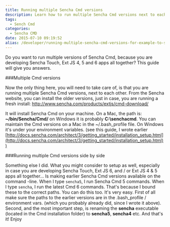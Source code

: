 ```yaml
---
title: Running multiple Sencha Cmd versions
description: Learn how to run multiple Sencha Cmd versions next to each other
tags:
  - Sench Cmd
categories:
  - Sencha CMD
date: 2015-07-10 09:19:52
alias: /developer/running-multiple-sencha-cmd-versions-for-example-to-support-sencha-architect/
---
```


Do you want to run multiple versions of Sencha Cmd, because you are developing Sencha Touch, Ext JS 4, 5 and 6 apps all together? This guide will give you answers.

<!--more-->

 ###Multiple Cmd versions 
 
 Now the only thing here, you will need to take care of, is that you are running multiple Sencha Cmd versions, next to each other. From the Sencha website, you can install the older versions, just in case, you are running a fresh install: [http://www.sencha.com/products/extjs/cmd-download/ ](http://www.sencha.com/products/extjs/cmd-download/)
 
 It will install Sencha Cmd on your machine. On a Mac, the path is: **~/bin/Sencha/Cmd/** on Windows it is probably **C:\senchacmd**. You can maintain the Cmd versions on a Mac in the ~/.bash_profile file. On Windows it's under your environment variables. (see this guide, I wrote earlier [http://docs.sencha.com/architect/3/getting_started/installation_setup.html](http://docs.sencha.com/architect/3/getting_started/installation_setup.html)) 
 
 ###Running multiple Cmd versions side by side 
 
 Something else I did. What you might consider to setup as well, especially in case you are developing Sencha Touch, Ext JS 6, and / or Ext JS 4 & 5 apps all together... Is making earlier Sencha Cmd versions available on the command -line. When I type `sencha5`, I run Sencha Cmd 5 commands. When I type `sencha`, I run the latest Cmd 6 commands. That's because I bound these to the correct paths. You can do this too. It's very easy. First of all make sure the paths to the earlier versions are in the .bash_profile / environment vars. (which you probably already did, since I wrote it above). Second, and the most important step, is renaming the **sencha** executable (located in the Cmd installation folder) to **sencha5**, **sencha4** etc. And that's it! Enjoy
